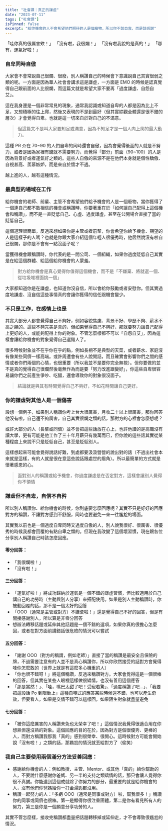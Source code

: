 ```yaml
---
title: "社會課｜真正的謙虛"
date: "2023-07-11"
tags: ["社會課"]
isPinned: false
excerpt: "給你機會的人不會希望他們期待的人是個廢物，所以你不該自卑，而是該感謝"
---
```


「哇你真的很厲害欸！」
「沒有啦，我很爛！」
「沒有啦我說的是真的！」
「哪有，運氣好啦！」

### 自卑同時自傲
大家會不會常說自己很爛、很廢，別人稱讚自己的時候會下意識說自己其實很弱之類的呢。一方面是因為華人社會會講求這是謙虛，一方面是 EMO 的時候是認真覺得自己跟前面的人比很爛，而這篇文就是希望大家不要再「過度謙虛、自怨自艾」。

這在我身邊是一個非常常見的現象，通常我認識或知道自卑的人都是因為比上不足，又想積極的往上爬，然後又表現的不是到最好（但其實綜觀全體還是很不錯的層次）才會覺得自卑。也就是這一切來自於對自己的不滿意。

> 但這篇文不是叫大家要知足或滿意，因為不知足才是一個人向上爬的最大動力。

這種 PR 介在 70~90 的人們自卑的同時還會自傲，因為會覺得後面的人就是不努力，或者是因為家裡有錢就不需要努力，而覺得「部分」前面（90~100）的人是因為背景好或者運氣好之類的。這些人自傲的來源不是在他們本身就是個性驕傲、自視甚高、羨慕嫉妒，而是來自於懷才不遇。

越上進的人，越有這種情況。

### 最典型的場域在工作
給你機會的老師、前輩、主管不會希望他們給予機會的人是一個廢物，當你獲得了一個連自己都不敢相信的機會或稱讚時，你要著重在於「如何讓自己配得上這個機會和稱讚」，而不是一直貶低自己、心虛、過度謙虛，甚至在公開場合直接了當的貶低自己。

這個道理很簡單，反過來想如果你是主管或者前輩，你會希望你給予機會、期望的人是這樣子的人嗎？也就是你跟大家介紹這個年輕人很優秀時，他居然說沒有啦自己很爛，那你是不會有一點沒面子呢？

當獲得機會跟稱讚時，你代表的是一間公司、一個組織，如果你過度貶低自己其實是在給這個群體、給這個給你機會的人蒙羞。

> 對方給你機會是真心覺得你值得這個機會，而不是「不嫌棄、將就選一個、從垃圾堆裡面挑一個」

大家都知道你是在謙虛，也知道你沒自信，所以會給你鼓勵或者安慰你。但其實過度地謙虛、沒自信這些事情真的會讓你獲得的信任跟機會變少。

### 不只是工作，在感情上也是
其實大部分人都會覺得自己不夠好，例如容貌焦慮、背景不好、學歷不夠、薪水不高之類的。這些不夠完美是真的，但如果覺得自己不夠好，那就要努力讓自己配得上更好的人，或能夠配得上你的對象。不管怎麼樣都不可以「自怨自艾」，因為這樣會讓給你機會的對象覺得自己選錯人了。

很多時候對象並不在乎你在乎的點，例如長相不是典型的天菜，或者薪水、家庭沒有像某些同儕一樣高端。或許周遭會有些人說閒話，而且確實會影響你們之間的感情或者你們兩個的心情，也很重要（所以我並不是要你完全無視）。但你要做的並不是真的覺得自己很爛然後毫無作為而是要「努力改進跟變好」，你這些自卑很容易讓你們之前產生爭吵、吃醋，還會導致你的對象很沒面子。

> 結論就是與其有時間覺得自己不夠好，不如花時間讓自己更好。

### 你的謙虛對其他人是一個傷害
設想一個例子，如果別人稱讚你考上台大很厲害，月收二十以上很厲害，那你回答他沒有啦，自己還不夠厲害，自己其實很爛之類的話，那對方的心裡會怎麼想呢？

或許大部分的人（長輩或同儕）並不會把這些話放在心上，也許他讀的是高職沒有讀大學，更有可能是他工作了三十年月薪只有幾萬而已，但你說的這些話其實從某種程度上來說不只是貶低自己，甚至是貶低別人。

這樣想起來可能會覺得說話好難，到處都要汲汲營營的說出對的話（不過出社會本來就是這樣，有的人就是很在意這些說話跟處世的眉角）。所以最簡單的方式就是懷著感恩的心。

> 面對別人的稱讚或給予機會，你過度謙虛是在否定對方，這樣會讓別人覺得你不領情

### 謙虛但不自卑，自信不自矜
所以別人稱讚你、給你機會的時候，你到底要怎麼回應呢？其實不只是好好的回應對方的稱讚，不讓對方感到不舒服，同時也要避免一來一往尷尬的場面。

其實我以前也是一個過度自卑同時又過度自傲的人，別人說我很好、很厲害、很優秀的時候我都會回覆的有點自卑之類的。但現在我改變了這個壞習慣，現在跟各位分享別人稱讚自己時該怎麼回應。

#### 零分回答：

- 「我很爛啦！」
- 「沒有啦！」

#### 三分回答：

- 「運氣好啦！」將成功歸納於運氣是一個不錯的謙虛習慣，但比較適用於自己講自己的功勞時（主動與別人分享）來搭配使用。如果是別人主動稱讚時，你被動回覆的話，那不是一個太好的回答
- 「OOO（通常是主管或對方）不嫌棄啦！」還是覺得自己不好的回答，但是有間接感謝別人，所以算是非零分回答
- 想辦法轉移話題或延伸其他話題是一個不錯的選項，如果你真的很擔心怎麼回，或者在對方面前講錯話很危險的情況可以嘗試

#### 五分回答：

- 「謝謝 OOO（對方的稱謂，例如老師）」直接了當的稱讚是最安全且保險的牌，不過需要注意有的人並不是真心稱讚你，所以你欣然接受的話對方會覺得哇你怎麼敢的（世界上就是有這麼多心機重的人）
- 「你也很不錯呀！」將這個稱讚，反過來稱讚對方。大家會覺得這是一個很棒的回答，但其實在某些人眼裡這樣做很矯情，也沒有善用這個應答
- 「那是當然！」、「哇，嘴巴太甜了吧！受寵若驚」、「過度稱讚了吧…」、「我要把這段話 Po 到限動上」這種自嘲式的應答某些時候還不錯，也可以產生奇效，但要看人，如果是交情不錯可以這樣回，如果陌生對象就盡量避免

#### 七分回答：

- 「被你這麼厲害的人稱讚未免也太榮幸了吧！」這個情況我覺得很適合用在你想熟但還沒熟的對象。這個回應的目的在於，因為對方是個很優秀、更棒的人，而對方稱讚我那我「真的」感到很榮幸、很開心。這時候對方可能會開始說「沒有啦！」之類的話，那尷尬的情況就丟給對方了（偷笑）

### 我自己主要使用兩個滿分方法妥善回應：

- 感謝給你機會的人：例如教授、主管、Mentor、或其他「真的」給你幫助的人，不要說什麼感謝你爸媽、另一半的支持之類矯情的話，那只會讓人覺得你很不真誠。你能達到這個成就除了你努力的部分，最重要的就是給你機會的人，沒有他們你爸媽給你一打金湯匙都沒用。
- 稱讚一起努力的人：「多虧 OOO（通常是同事或對方）啦，幫我很多！」稱讚你的同事或同儕也很棒。第一是顯得你很注重團體，第二是你有看見所有人的努力，第三是你是一個願意分享功勞的人。

其實不管怎麼樣，接收完稱讚都盡量把話題轉移掉或延伸走，才不會導致很尷尬的情況。